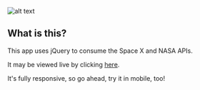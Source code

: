 ![alt text](https://storage.googleapis.com/portfolio-website-content/space-x.png)

## What is this?

This app uses jQuery to consume the Space X and NASA APIs.

It may be viewed live by clicking [here](https://jonathanbutler7.github.io/space-x-api/).

It's fully responsive, so go ahead, try it in mobile, too!

